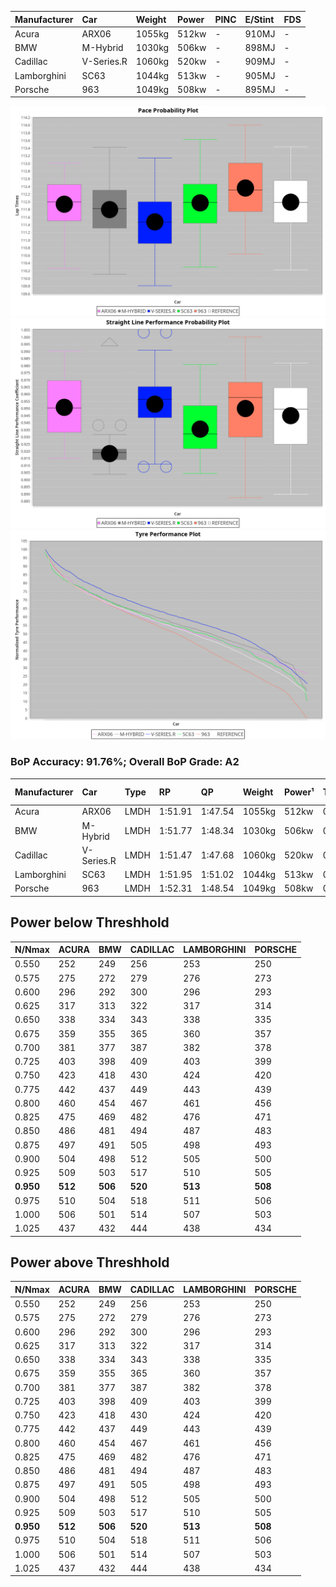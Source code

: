 |Manufacturer|Car|Weight|Power|PINC|E/Stint|FDS|
|:-|:-|:-|:-|:-|:-|:-|
|Acura|ARX06|1055kg|512kw|-|910MJ|-|
|BMW|M-Hybrid|1030kg|506kw|-|898MJ|-|
|Cadillac|V-Series.R|1060kg|520kw|-|909MJ|-|
|Lamborghini|SC63|1044kg|513kw|-|905MJ|-|
|Porsche|963|1049kg|508kw|-|895MJ|-|

![PACECHART](./IMG/OFFICIAL.png)
![STRAIGHTLINEPERFORMANCECHART](./IMG/OFFICIAL_sp.png)
![TYREPERFORMANCECHART](./IMG/OFFICIAL_tw.png)

### BoP Accuracy: 91.76%; Overall BoP Grade: A2
|Manufacturer|Car|Type|RP|QP|Weight|Power¹|Threshhold|PINC|Power²|E/Stint|AVG Vmax|FDS|RDLC|L/Stint|BOP-Grade|ModelAccuracy|ModelPoints|Match%|
|:-|:-|:-|:-|:-|:-|:-|:-|:-|:-|:-|:-|:-|:-|:-|:-|:-|:-|:-|
|Acura|ARX06|LMDH|1:51.91|1:47.54|1055kg|512kw|0.0kph|-|512kw|910MJ|278.91kph|-|1.00|29|+B1|100.00%|995|85.08%|
|BMW|M-Hybrid|LMDH|1:51.77|1:48.34|1030kg|506kw|0.0kph|-|506kw|898MJ|275.56kph|-|1.04|29|~A1|98.60%|1690|97.47%|
|Cadillac|V-Series.R|LMDH|1:51.47|1:47.68|1060kg|520kw|0.0kph|-|520kw|909MJ|279.18kph|-|1.00|29|-B1|88.58%|2033|88.04%|
|Lamborghini|SC63|LMDH|1:51.95|1:51.02|1044kg|513kw|0.0kph|-|513kw|905MJ|277.09kph|-|1.05|29|+B1|96.77%|419|88.28%|
|Porsche|963|LMDH|1:52.31|1:48.54|1049kg|508kw|0.0kph|-|508kw|895MJ|278.72kph|-|1.01|29|~A1|93.05%|5740|99.94%|

## Power below Threshhold
|N/Nmax|ACURA|BMW|CADILLAC|LAMBORGHINI|PORSCHE|
|:-|:-|:-|:-|:-|:-|
|0.550|252|249|256|253|250|
|0.575|275|272|279|276|273|
|0.600|296|292|300|296|293|
|0.625|317|313|322|317|314|
|0.650|338|334|343|338|335|
|0.675|359|355|365|360|357|
|0.700|381|377|387|382|378|
|0.725|403|398|409|403|399|
|0.750|423|418|430|424|420|
|0.775|442|437|449|443|439|
|0.800|460|454|467|461|456|
|0.825|475|469|482|476|471|
|0.850|486|481|494|487|483|
|0.875|497|491|505|498|493|
|0.900|504|498|512|505|500|
|0.925|509|503|517|510|505|
|**0.950**|**512**|**506**|**520**|**513**|**508**|
|0.975|510|504|518|511|506|
|1.000|506|501|514|507|503|
|1.025|437|432|444|438|434|

## Power above Threshhold
|N/Nmax|ACURA|BMW|CADILLAC|LAMBORGHINI|PORSCHE|
|:-|:-|:-|:-|:-|:-|
|0.550|252|249|256|253|250|
|0.575|275|272|279|276|273|
|0.600|296|292|300|296|293|
|0.625|317|313|322|317|314|
|0.650|338|334|343|338|335|
|0.675|359|355|365|360|357|
|0.700|381|377|387|382|378|
|0.725|403|398|409|403|399|
|0.750|423|418|430|424|420|
|0.775|442|437|449|443|439|
|0.800|460|454|467|461|456|
|0.825|475|469|482|476|471|
|0.850|486|481|494|487|483|
|0.875|497|491|505|498|493|
|0.900|504|498|512|505|500|
|0.925|509|503|517|510|505|
|**0.950**|**512**|**506**|**520**|**513**|**508**|
|0.975|510|504|518|511|506|
|1.000|506|501|514|507|503|
|1.025|437|432|444|438|434|
